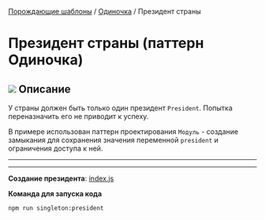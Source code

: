 [Порождающие шаблоны](../../#readme) / [Одиночка](../#readme) / Президент страны

# Президент страны (паттерн Одиночка)

## ![](../../ui/info.svg) Описание

У страны должен быть только один президент `President`. Попытка переназначить его не приводит к успеху.

В примере использован паттерн проектирования `Модуль` - создание замыкания для сохранения значения переменной `president` и ограничения доступа к ней.

***
***

**Создание президента**: [index.js](./index.js)

**Команда для запуска кода**

```
npm run singleton:president
```
